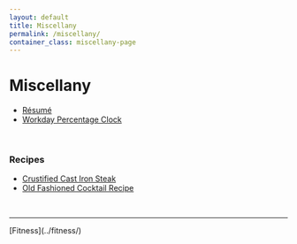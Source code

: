 ```yaml
---
layout: default
title: Miscellany
permalink: /miscellany/
container_class: miscellany-page
---
```

# Miscellany

* [Résumé](../assets/resume.pdf)
* [Workday Percentage Clock](../workday-percentage-clock/)
<br>

### Recipes
* [Crustified Cast Iron Steak](../crustified-cast-iron-steak/)
* [Old Fashioned Cocktail Recipe](../old-fashioned-recipe/)

<br>
<hr>
[Fitness](../fitness/)
